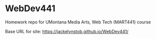 # WebDev441

Homework repo for UMontana Media Arts, Web Tech (MART441) course

Base URL for site:
https://jackelynstob.github.io/WebDev441/

